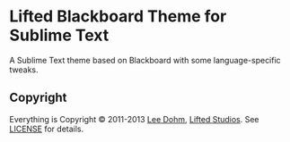 
# Lifted Blackboard Theme for Sublime Text

A Sublime Text theme based on Blackboard with some language-specific tweaks.

## Copyright

Everything is Copyright &copy; 2011-2013 [Lee Dohm][lee], [Lifted Studios][lifted].  See [LICENSE](LICENSE.md) for details.

[lee]: https://github.com/lee-dohm
[lifted]: https://github.com/lifted-studios
